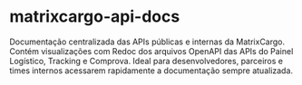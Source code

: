 # matrixcargo-api-docs
Documentação centralizada das APIs públicas e internas da MatrixCargo. Contém visualizações com Redoc dos arquivos OpenAPI das APIs do Painel Logístico, Tracking e Comprova. Ideal para desenvolvedores, parceiros e times internos acessarem rapidamente a documentação sempre atualizada.
